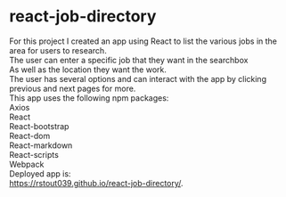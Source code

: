 # react-job-directory
For this project I created an app using React to list the various jobs in the area for users to research. <br>
The user can enter a specific job that they want in the searchbox <br> As well as the location they want the work.<br>
The user has several options and can interact with the app by clicking previous and next pages for more.<br>
This app uses the following npm packages: <br>
Axios <br> React <br> React-bootstrap <br> React-dom <br> React-markdown <br> React-scripts <br> Webpack <br>
Deployed app is: <br>
https://rstout039.github.io/react-job-directory/.
